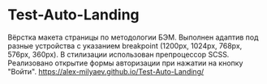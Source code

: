 # Test-Auto-Landing
Вёрстка макета страницы по методологии БЭМ. 
Выполнен адаптив под разные устройства с указанием breakpoint (1200px, 1024px, 768px, 576px, 360px). 
В стилизации использован препроцессор SCSS. 
Реализовано открытие формы авторизации при нажатии на кнопку "Войти".
https://alex-milyaev.github.io/Test-Auto-Landing/

